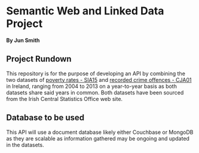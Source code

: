 # Semantic Web and Linked Data Project
**By Jun Smith**

## Project Rundown
This repository is for the purpose of developing an API by combining the two datasets of [poverty rates - SIA15](http://www.cso.ie/px/pxeirestat/Statire/SelectVarVal/Define.asp?MainTable=SIA15&PLanguage=0&PXSId=0) and [recorded crime offences - CJA01](http://www.cso.ie/px/pxeirestat/Statire/SelectVarVal/Define.asp?maintable=CJA01&PLanguage=0) in Ireland, ranging from 2004 to 2013 on a year-to-year basis as both datasets share said years in common. Both datasets have been sourced from the Irish Central Statistics Office web site.

## Database to be used
This API will use a document database likely either Couchbase or MongoDB as they are scalable as information gathered may be ongoing and updated in the datasets. 
